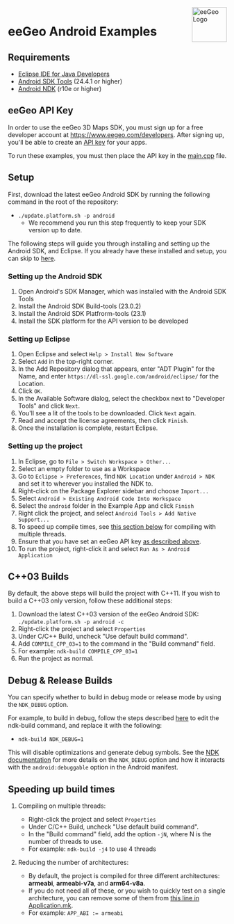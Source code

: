 <a href="http://www.eegeo.com/">
    <img src="http://cdn2.eegeo.com/wp-content/uploads/2016/03/eegeo_logo_quite_big.png" alt="eeGeo Logo" title="eegeo" align="right" height="80px" />
</a>

# eeGeo Android Examples

## Requirements

- [Eclipse IDE for Java Developers](https://eclipse.org/downloads/)   
- [Android SDK Tools](http://developer.android.com/sdk/index.html#Other) (24.4.1 or higher)
- [Android NDK](http://developer.android.com/tools/sdk/ndk/index.html) (r10e or higher)

## eeGeo API Key 

In order to use the eeGeo 3D Maps SDK, you must sign up for a free developer account at https://www.eegeo.com/developers. After signing up, you'll be able to create an [API key](https://www.eegeo.com/developers/apikeys) for your apps.

To run these examples, you must then place the API key in the [main.cpp](https://github.com/eegeo/mobile-sdk-harness/blob/master/android/jni/main.cpp#L15) file.

## Setup

First, download the latest eeGeo Android SDK by running the following command in the root of the repository:

*   `./update.platform.sh -p android`
	*	We recommend you run this step frequently to keep your SDK version up to date.

The following steps will guide you through installing and setting up the Android SDK, and Eclipse. If you already have these installed and setup, you can skip to [here](#setting-up-the-project).

### Setting up the Android SDK

1.  Open Android's SDK Manager, which was installed with the Android SDK Tools
2.  Install the Android SDK Build-tools (23.0.2)
3.  Install the Android SDK Platfrorm-tools (23.1)
4.  Install the SDK platform for the API version to be developed

### Setting up Eclipse

1.  Open Eclipse and select `Help > Install New Software`
2.  Select `Add` in the top-right corner.
3.  In the Add Repository dialog that appears, enter "ADT Plugin" for the Name, and enter `https://dl-ssl.google.com/android/eclipse/` for the Location.
4.  Click `OK`.
5.  In the Available Software dialog, select the checkbox next to "Developer Tools" and click `Next`.
6.  You'll see a lit of the tools to be downloaded. Click `Next` again.
7.  Read and accept the license agreements, then click `Finish`.
8.  Once the installation is complete, restart Eclipse.

### Setting up the project

1.  In Eclipse, go to `File > Switch Workspace > Other...`
2.  Select an empty folder to use as a Workspace
3.  Go to `Eclipse > Preferences`, find `NDK Location` under `Android > NDK` and set it to wherever you installed the NDK to.
4.  Right-click on the Package Explorer sidebar and choose `Import...`
5.  Select `Android > Existing Android Code Into Workspace`
6.  Select the `android` folder in the Example App and click `Finish`
7.  Right click the project, and select `Android Tools > Add Native Support...`
8.  To speed up compile times, see [this section below](#speeding-up-build-times) for compiling with multiple threads.
9.	Ensure that you have set an eeGeo API key [as described above](#eegeo-api-key).
9.  To run the project, right-click it and select `Run As > Android Application`

## C++03 Builds

By default, the above steps will build the project with C\+\+11. If you wish to build a C\+\+03 only version, follow these additional steps:

1.  Download the latest C\+\+03 version of the eeGeo Android SDK: `./update.platform.sh -p android -c`
2.  Right-click the project and select `Properties`
3.  Under C/C\+\+ Build, uncheck "Use default build command".
4.  Add `COMPILE_CPP_03=1` to the command in the "Build command" field.
5.  For example: `ndk-build COMPILE_CPP_03=1`
6.  Run the project as normal.

## Debug & Release Builds

You can specify whether to build in debug mode or release mode by using the `NDK_DEBUG` option.

For example, to build in debug, follow the steps described [here](#c03-builds) to edit the ndk-build command, and replace it with the following:

-	`ndk-build NDK_DEBUG=1`

This will disable optimizations and generate debug symbols. See the [NDK documentation](http://developer.android.com/ndk/guides/ndk-build.html#dvr) for more details on the `NDK_DEBUG` option and how it interacts with the `android:debuggable` option in the Android manifest.

## Speeding up build times

1.  Compiling on multiple threads:

    - Right-click the project and select `Properties`
    - Under C/C\+\+ Build, uncheck "Use default build command".
    - In the "Build command" field, add the option `-jN`, where N is the number of threads to use.
    - For example: `ndk-build -j4` to use 4 threads
    
2.  Reducing the number of architectures:
    
    -   By default, the project is compiled for three different architectures: **armeabi**, **armeabi-v7a**, and **arm64-v8a**.
    -   If you do not need all of these, or you wish to quickly test on a single architecture, you can remove some of them from [this line in Application.mk](https://github.com/eegeo/mobile-sdk-harness/blob/master/android/jni/Application.mk#L4).
    -   For example: `APP_ABI := armeabi`